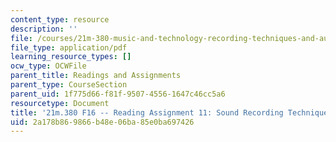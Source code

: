 ```yaml
---
content_type: resource
description: ''
file: /courses/21m-380-music-and-technology-recording-techniques-and-audio-production-fall-2016/2a178b869866b48e06ba85e0ba697426_MIT21M_380F16_assn_rd11.pdf
file_type: application/pdf
learning_resource_types: []
ocw_type: OCWFile
parent_title: Readings and Assignments
parent_type: CourseSection
parent_uid: 1f775d66-f81f-9507-4556-1647c46cc5a6
resourcetype: Document
title: '21m.380 F16 -- Reading Assignment 11: Sound Recording Techniques'
uid: 2a178b86-9866-b48e-06ba-85e0ba697426
---
```

